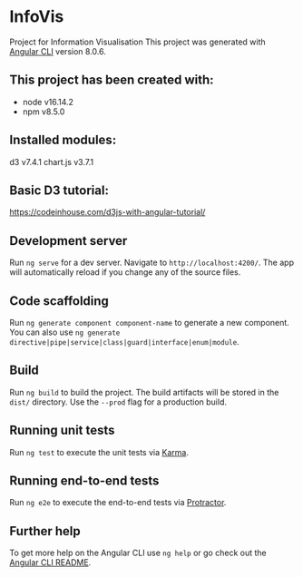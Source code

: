 # InfoVis
Project for Information Visualisation
This project was generated with [Angular CLI](https://github.com/angular/angular-cli) version 8.0.6.

## This project has been created with:
- node v16.14.2
- npm v8.5.0

## Installed modules:
d3 v7.4.1
chart.js v3.7.1

## Basic D3 tutorial:
https://codeinhouse.com/d3js-with-angular-tutorial/





## Development server

Run `ng serve` for a dev server. Navigate to `http://localhost:4200/`. The app will automatically reload if you change any of the source files.

## Code scaffolding

Run `ng generate component component-name` to generate a new component. You can also use `ng generate directive|pipe|service|class|guard|interface|enum|module`.

## Build

Run `ng build` to build the project. The build artifacts will be stored in the `dist/` directory. Use the `--prod` flag for a production build.

## Running unit tests

Run `ng test` to execute the unit tests via [Karma](https://karma-runner.github.io).

## Running end-to-end tests

Run `ng e2e` to execute the end-to-end tests via [Protractor](http://www.protractortest.org/).

## Further help

To get more help on the Angular CLI use `ng help` or go check out the [Angular CLI README](https://github.com/angular/angular-cli/blob/master/README.md).

